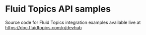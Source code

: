 # Fluid Topics API samples

Source code for Fluid Topics integration examples available live at https://doc.fluidtopics.com/p/devhub